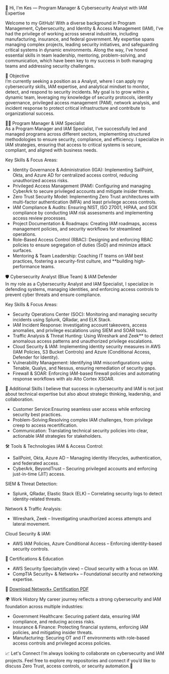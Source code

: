 
👋 Hi, I'm Kes — Program Manager & Cybersecurity Analyst with IAM Expertise  

Welcome to my GitHub! With a diverse background in Program Management, Cybersecurity, and Identity & Access Management (IAM), I’ve had the privilege of working across several industries, including manufacturing, insurance, and federal government. My expertise spans managing complex projects, leading security initiatives, and safeguarding critical systems in dynamic environments. Along the way, I’ve honed essential skills in team leadership, mentoring, problem-solving, and communication, which have been key to my success in both managing teams and addressing security challenges.  

 🎯 Objective  
I’m currently seeking a position as a Analyst, where I can apply my cybersecurity skills, IAM expertise, and analytical mindset to monitor, detect, and respond to security incidents. My goal is to grow within a dynamic team, leveraging my knowledge of security protocols, identity governance, privileged access management (PAM), network analysis, and incident response to protect critical infrastructure and contribute to organizational success.  

🧑‍💼 Program Manager & IAM Specialist  
As a Program Manager and IAM Specialist, I’ve successfully led and managed programs across different sectors, implementing structured methodologies to ensure security, compliance, and efficiency. I specialize in IAM strategies, ensuring that access to critical systems is secure, compliant, and aligned with business needs.  

Key Skills & Focus Areas:  
- Identity Governance & Administration (IGA): Implementing SailPoint, Okta, and Azure AD for centralized access control, reducing unauthorized access risks.  
- Privileged Access Management (PAM): Configuring and managing CyberArk to secure privileged accounts and mitigate insider threats.  
- Zero Trust Security Model: Implementing Zero Trust architectures with multi-factor authentication (MFA) and least privilege access controls.  
- IAM Compliance & Audits: Ensuring NIST, ISO 27001, HIPAA, and SOX compliance by conducting IAM risk assessments and implementing access review processes.  
- Project Documentation & Roadmaps: Creating IAM roadmaps, access management policies, and security workflows for streamlined operations.  
- Role-Based Access Control (RBAC): Designing and enforcing RBAC policies to ensure segregation of duties (SoD) and minimize attack surfaces.  
- Mentoring & Team Leadership: Coaching IT teams on IAM best practices, fostering a security-first culture, and **building high-performance teams.  

🛡️ Cybersecurity Analyst (Blue Team) & IAM Defender  
In my role as a Cybersecurity Analyst and IAM Specialist, I specialize in defending systems, managing identities, and enforcing access controls to prevent cyber threats and ensure compliance.  

Key Skills & Focus Areas: 
- Security Operations Center (SOC): Monitoring and managing security incidents using Splunk, QRadar, and ELK Stack. 
- IAM Incident Response: Investigating account takeovers, access anomalies, and privilege escalations using SIEM and SOAR tools.  
- Traffic Analysis & Threat Hunting: Using Wireshark and Zeek** to detect anomalous access patterns and unauthorized privilege escalations.  
- Cloud Security & IAM: Implementing identity security measures in AWS (IAM Policies, S3 Bucket Controls) and Azure (Conditional Access, Defender for Identity).  
- Vulnerability Management: Identifying IAM misconfigurations using Tenable, Qualys, and Nessus, ensuring remediation of security gaps.  
- Firewall & SOAR: Enforcing IAM-based firewall policies and automating response workflows with alo Alto Cortex XSOAR.  

💬 Additional Skills
I believe that success in cybersecurity and IAM is not just about technical expertise but also about strategic thinking, leadership, and collaboration. 

- Customer Service:Ensuring seamless user access while enforcing security best practices.  
- Problem-Solving:Resolving complex IAM challenges, from privilege creep to access recertification.  
- Communication: Translating technical security policies into clear, actionable IAM strategies for stakeholders.  

🛠️ Tools & Technologies 
IAM & Access Control:  
- SailPoint, Okta, Azure AD – Managing identity lifecycles, authentication, and federated access.  
- CyberArk, BeyondTrust – Securing privileged accounts and enforcing just-in-time (JIT) access.  

SIEM & Threat Detection:
- Splunk, QRadar, Elastic Stack (ELK) – Correlating security logs to detect identity-related threats.  

Network & Traffic Analysis:  
- Wireshark, Zeek – Investigating unauthorized access attempts and lateral movement.  

Cloud Security & IAM:
- AWS IAM Policies, Azure Conditional Access – Enforcing identity-based security controls.  

📜 Certifications & Education
- AWS Security Specialty(in view) – Cloud security with a focus on IAM.  
- CompTIA Security+ & Network+ – Foundational security and networking expertise.  

📜 [Download Network+ Certification PDF](https://github.com/Kesmondlw79/Kesmondlw79/raw/main/KesmondWilson%20(3).pdf)  

🌍 Work History 
My career journey reflects a strong cybersecurity and IAM foundation across multiple industries:

- Government Healthcare: Securing patient data, ensuring IAM compliance, and reducing access risks.  
- Insurance & Finance: Protecting financial systems, enforcing IAM policies, and mitigating insider threats.  
- Manufacturing: Securing OT and IT environments with role-based access controls and privileged access policies.  

📈 Let's Connect
I’m always looking to collaborate on cybersecurity and IAM projects. Feel free to explore my repositories and connect if you’d like to discuss Zero Trust, access controls, or security automation.🚀  

